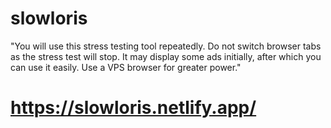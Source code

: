 # slowloris
"You will use this stress testing tool repeatedly. Do not switch browser tabs as the stress test will stop. It may display some ads initially, after which you can use it easily. Use a VPS browser for greater power."

# https://slowloris.netlify.app/

